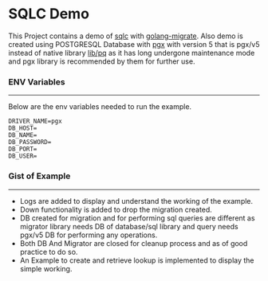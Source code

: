 # SQLC Demo

This Project contains a demo of [sqlc](https://docs.sqlc.dev/en/latest/) with [golang-migrate](https://github.com/golang-migrate/migrate). Also demo is created using POSTGRESQL Database with [pgx](https://github.com/jackc/pgx) with version 5 that is pgx/v5 instead of native library [lib/pq](https://github.com/lib/pq) as it has long undergone maintenance mode and pgx library is recommended by them for further use.

### ENV Variables
_________________
Below are the env variables needed to run the example.
```dotenv
DRIVER_NAME=pgx
DB_HOST=
DB_NAME=
DB_PASSWORD=
DB_PORT=
DB_USER=
```

### Gist of Example
_________________
- Logs are added to display and understand the working of the example.
- Down functionality is added to drop the migration created.
- DB created for migration and for performing sql queries are different as migrator library needs DB of database/sql library and query needs pgx/v5 DB for performing any operations.
- Both DB And Migrator are closed for cleanup process and as of good practice to do so.
- An Example to create and retrieve lookup is implemented to display the simple working.
